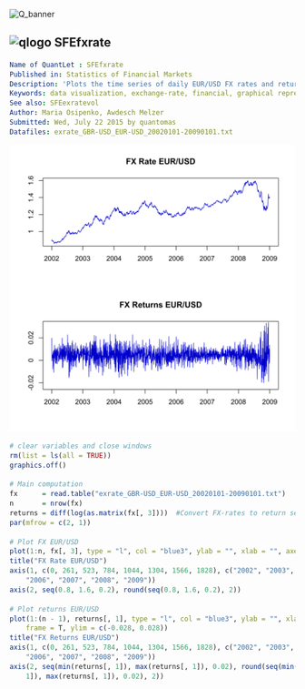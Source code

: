 
![Q_banner](https://github.com/QuantLet/Styleguide-and-Validation-procedure/blob/master/pictures/banner.png)

## ![qlogo](https://github.com/QuantLet/Styleguide-and-Validation-procedure/blob/master/pictures/qloqo.png) **SFEfxrate**

```yaml
Name of QuantLet : SFEfxrate 
Published in: Statistics of Financial Markets
Description: 'Plots the time series of daily EUR/USD FX rates and returns with a window from 2002-01-01 to 2009-01-01.'
Keywords: data visualization, exchange-rate, financial, graphical representation, plot, returns, time-series, visualization
See also: SFEexratevol
Author: Maria Osipenko, Awdesch Melzer
Submitted: Wed, July 22 2015 by quantomas
Datafiles: exrate_GBR-USD_EUR-USD_20020101-20090101.txt
```

![Picture1](SFEfxrate-1.png)


```r
# clear variables and close windows
rm(list = ls(all = TRUE))
graphics.off()

# Main computation
fx      = read.table("exrate_GBR-USD_EUR-USD_20020101-20090101.txt")
n       = nrow(fx)
returns = diff(log(as.matrix(fx[, 3])))  #Convert FX-rates to return series
par(mfrow = c(2, 1))

# Plot FX EUR/USD
plot(1:n, fx[, 3], type = "l", col = "blue3", ylab = "", xlab = "", axes = F, frame = T)
title("FX Rate EUR/USD")
axis(1, c(0, 261, 523, 784, 1044, 1304, 1566, 1828), c("2002", "2003", "2004", "2005", 
    "2006", "2007", "2008", "2009"))
axis(2, seq(0.8, 1.6, 0.2), round(seq(0.8, 1.6, 0.2), 2))

# Plot returns EUR/USD
plot(1:(n - 1), returns[, 1], type = "l", col = "blue3", ylab = "", xlab = "", axes = F, 
    frame = T, ylim = c(-0.028, 0.028))
title("FX Returns EUR/USD")
axis(1, c(0, 261, 523, 784, 1044, 1304, 1566, 1828), c("2002", "2003", "2004", "2005", 
    "2006", "2007", "2008", "2009"))
axis(2, seq(min(returns[, 1]), max(returns[, 1]), 0.02), round(seq(min(returns[, 
    1]), max(returns[, 1]), 0.02), 2)) 
```
